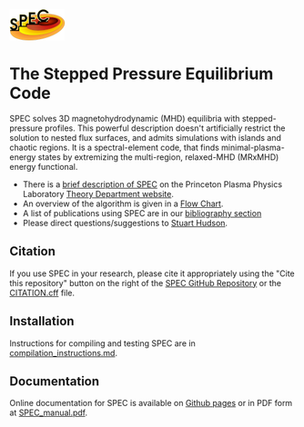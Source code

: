  ![SPEC logo](SPEC_97x55.png)
# The Stepped Pressure Equilibrium Code 

SPEC solves 3D magnetohydrodynamic (MHD) equilibria with stepped-pressure profiles. This powerful description doesn't artificially restrict the solution to nested flux surfaces, and admits simulations with islands and chaotic regions. It is a spectral-element code, that finds minimal-plasma-energy states by extremizing the multi-region, relaxed-MHD (MRxMHD) energy functional. 

- There is a [brief description of SPEC](https://theory.pppl.gov/research/research.php?rid=10#h5) on the Princeton Plasma Physics Laboratory [Theory Department website](https://theory.pppl.gov/). 
- An overview of the algorithm is given in a [Flow Chart](https://princetonuniversity.github.io/SPEC/docs/SPEC_flowchart.pdf).
- A list of publications using SPEC are in our [bibliography section](https://princetonuniversity.github.io/SPEC/citelist)
- Please direct questions/suggestions to [Stuart Hudson](mailto:shudson@pppl.gov?subject=spec).

## Citation
If you use SPEC in your research, please cite it appropriately using the "Cite this repository" button on the right of the [SPEC GitHub Repository](https://github.com/PrincetonUniversity/SPEC) or the [CITATION.cff](https://github.com/PrincetonUniversity/SPEC/blob/master/CITATION.cff) file. 

## Installation
Instructions for compiling and testing SPEC are in [compilation_instructions.md](https://github.com/PrincetonUniversity/SPEC/blob/master/compilation_instructions.md).

## Documentation
Online documentation for SPEC is available on [Github pages](https://princetonuniversity.github.io/SPEC/) or in PDF form at [SPEC_manual.pdf](https://princetonuniversity.github.io/SPEC/SPEC_manual.pdf).


